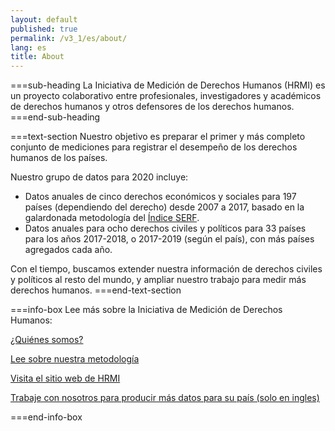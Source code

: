 ```yaml
---
layout: default
published: true
permalink: /v3_1/es/about/
lang: es
title: About
---
```


===sub-heading
La Iniciativa de Medición de Derechos Humanos (HRMI) es un proyecto colaborativo entre profesionales, investigadores y académicos de derechos humanos y otros defensores de los derechos humanos.
===end-sub-heading

===text-section
Nuestro objetivo es preparar el primer y más completo conjunto de mediciones para registrar el desempeño de los derechos humanos de los países.

Nuestro grupo de datos para 2020 incluye:
* Datos anuales de cinco derechos económicos y sociales para 197 países (dependiendo del derecho) desde 2007 a 2017, basado en la galardonada metodología del <a href="https://serfindex.uconn.edu/" target="_blank">Índice SERF</a>.
* Datos anuales para ocho derechos civiles y políticos para 33 países para los años 2017-2018, o 2017-2019 (según el país), con más países agregados cada año.

Con el tiempo, buscamos extender nuestra información de derechos civiles y políticos al resto del mundo, y ampliar nuestro trabajo para medir más derechos humanos.
===end-text-section

===info-box
Lee más sobre la Iniciativa de Medición de Derechos Humanos:

<a href="https://humanrightsmeasurement.org/es/sobre-hrmi/nuestro-equipo/" target="_blank">¿Quiénes somos?</a>

<a href="https://humanrightsmeasurement.org/es/metodologia/overview/" target="_blank">Lee sobre nuestra metodología</a>

<a href="https://humanrightsmeasurement.org/es/" target="_blank">Visita el sitio web de HRMI</a>

<a href="https://humanrightsmeasurement.org/do-you-want-hrmi-human-rights-scores-for-your-country/" target="_blank">Trabaje con nosotros para producir más datos para su país (solo en ingles)</a>

===end-info-box
